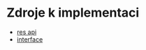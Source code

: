Zdroje k implementaci
=======================

* [res api](https://ultimatedjango.com/blog/how-to-consume-rest-apis-with-django-python-reques/)
* [interface](https://dmerej.info/blog/post/interfaces-and-annotations-in-python3/)
